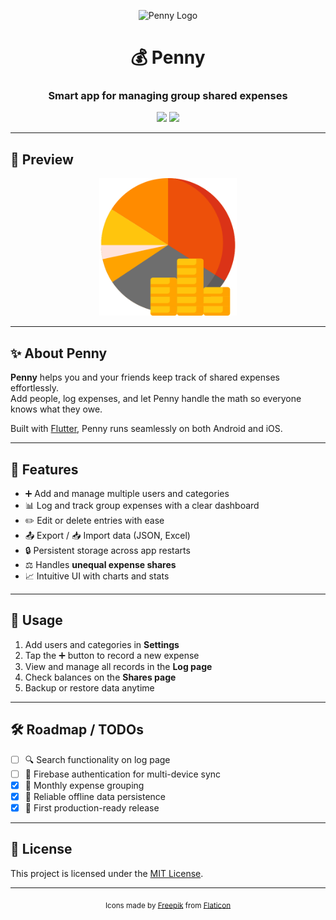 <p align="center">
  <img width="180" src="assets/images/logo.png" alt="Penny Logo" />
</p>

<h1 align="center">💰 Penny</h1>
<h3 align="center">Smart app for managing group shared expenses</h3>

<p align="center">
  <a href="#" alt="Version"><img src="https://img.shields.io/badge/Version-1.0.0-brightgreen.svg?style=for-the-badge" /></a>
  <a href="https://github.com/mojjjeeed/hacathon/blob/main/LICENSE" alt="License"><img src="https://img.shields.io/badge/License-MIT-brightgreen.svg?style=for-the-badge" /></a>
</p>

---

## 📸 Preview
<p align="center">
  <img width="220" src="assets/images/budget.png" alt="Penny Mockup" />
</p>

---

## ✨ About Penny
**Penny** helps you and your friends keep track of shared expenses effortlessly.  
Add people, log expenses, and let Penny handle the math so everyone knows what they owe.  

Built with [Flutter](https://flutter.dev/), Penny runs seamlessly on both Android and iOS.  

---

## 🚀 Features
- ➕ Add and manage multiple users and categories  
- 📊 Log and track group expenses with a clear dashboard  
- ✏️ Edit or delete entries with ease  
- 📤 Export / 📥 Import data (JSON, Excel)  
- 🔒 Persistent storage across app restarts  
- ⚖️ Handles **unequal expense shares**  
- 📈 Intuitive UI with charts and stats  

---

## 📱 Usage
1. Add users and categories in **Settings**  
2. Tap the ➕ button to record a new expense  
3. View and manage all records in the **Log page**  
4. Check balances on the **Shares page**  
5. Backup or restore data anytime  

---

## 🛠️ Roadmap / TODOs
- [ ] 🔍 Search functionality on log page  
- [ ] 🔐 Firebase authentication for multi-device sync  
- [x] 📅 Monthly expense grouping  
- [x] 💾 Reliable offline data persistence  
- [x] 🚀 First production-ready release  

---

## 📄 License
This project is licensed under the [MIT License](https://github.com/mojjjeeed/hacathon/blob/main/LICENSE).  

---

<div align="center">
  <sub>Icons made by <a href="https://www.freepik.com" title="Freepik">Freepik</a> from <a href="https://www.flaticon.com/" title="Flaticon">Flaticon</a></sub>
</div>
